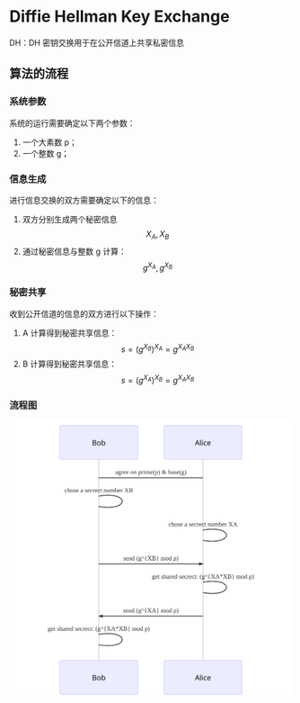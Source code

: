 # Diffie Hellman Key Exchange

DH：DH 密钥交换用于在公开信道上共享私密信息

## 算法的流程

### 系统参数

系统的运行需要确定以下两个参数：

1. 一个大素数 p；
2. 一个整数 g；

### 信息生成

进行信息交换的双方需要确定以下的信息：

1. 双方分别生成两个秘密信息 $$X_A, X_B$$
2. 通过秘密信息与整数 g 计算：$$g^{X_A}, g^{X_B}$$

### 秘密共享

收到公开信道的信息的双方进行以下操作：

1. A 计算得到秘密共享信息：$$s = (g^{X_B})^{X_A} = g^{X_AX_B}$$
2. B 计算得到秘密共享信息：$$s = (g^{X_A})^{X_B} = g^{X_AX_B}$$

### 流程图

![DH](../../算法和协议中的安全机制/Diffie-HellmanKeyExchange.svg)